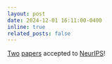 ```yaml
---
layout: post
date: 2024-12-01 16:11:00-0400
inline: true
related_posts: false
---
```


<a href='https://openreview.net/forum?id=wqLC4G1GN3'>Two</a> <a href='https://openreview.net/forum?id=93ktalFvnJ'>papers</a> accepted to <a href='neurips.cc'>NeurIPS</a>!
